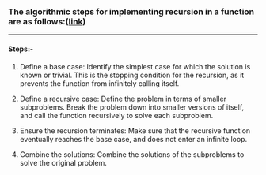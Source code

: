 ### The algorithmic steps for implementing recursion in a function are as follows:([link](https://www.geeksforgeeks.org/introduction-to-recursion-data-structure-and-algorithm-tutorials/))
---
#### Steps:-
1. Define a base case: Identify the simplest case for which the solution is known or trivial. This is the stopping condition for the recursion, as it prevents the function from infinitely calling itself.

2. Define a recursive case: Define the problem in terms of smaller subproblems. Break the problem down into smaller versions of itself, and call the function recursively to solve each subproblem.

3. Ensure the recursion terminates: Make sure that the recursive function eventually reaches the base case, and does not enter an infinite loop.

4. Combine the solutions: Combine the solutions of the subproblems to solve the original problem.
